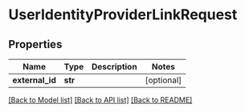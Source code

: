 # UserIdentityProviderLinkRequest

## Properties
Name | Type | Description | Notes
------------ | ------------- | ------------- | -------------
**external_id** | **str** |  | [optional] 

[[Back to Model list]](../README.md#documentation-for-models) [[Back to API list]](../README.md#documentation-for-api-endpoints) [[Back to README]](../README.md)

